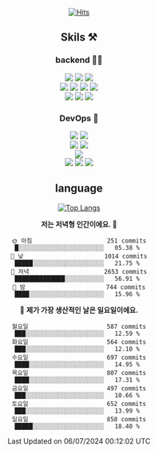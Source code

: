 <div align="center">

[![Hits](https://hits.seeyoufarm.com/api/count/incr/badge.svg?url=https%3A%2F%2Fgithub.com%2Fzxcv9203%2Fhit-counter&count_bg=%23FF7272&title_bg=%23324C2E&icon=codeigniter.svg&icon_color=%23DD5B5B&title=%EB%B0%A9%EB%AC%B8%EC%9E%90&edge_flat=false)](https://hits.seeyoufarm.com)
  
## Skils ⚒️
### backend 🧑‍💻
  
<img src="https://img.shields.io/badge/Java-FF6600?style=flat-square&logo=buymeacoffee&logoColor=white"/>
<img src="https://img.shields.io/badge/Go-0099FF?style=flat-square&logo=go&logoColor=white"/>
<img src="https://img.shields.io/badge/Kotlin-7F52FF?style=flat-square&logo=kotlin&logoColor=white"/>
  
  
<br />
  
<img src="https://img.shields.io/badge/Spring-339933?style=flat-square&logo=Spring&logoColor=white"/>
<img src="https://img.shields.io/badge/Spring Boot-339933?style=flat-square&logo=Spring Boot&logoColor=white"/>
<img src="https://img.shields.io/badge/Spring Security-339933?style=flat-square&logo=Spring Security&logoColor=white"/>
  
<img src="https://img.shields.io/badge/Spring Data JPA-339933?style=flat-square&logo=Hibernate&logoColor=white"/>

<br />
  
  <img src="https://img.shields.io/badge/mysql-0099FF?style=flat-square&logo=mysql&logoColor=white"/>
  <img src="https://img.shields.io/badge/mariadb-0099FF?style=flat-square&logo=mariadb&logoColor=white"/>
  <img src="https://img.shields.io/badge/mongoDB-47A248?style=flat-square&logo=mongodb&logoColor=white"/>
  
  
### DevOps 🚀
  
  <img src="https://img.shields.io/badge/docker-2496ED?style=flat-square&logo=docker&logoColor=white"/>
  <img src="https://img.shields.io/badge/kubernetes-326CE5?style=flat-square&logo=kubernetes&logoColor=white"/>
  
  <br />
  
  <img src="https://img.shields.io/badge/Github Actions-2088FF?style=flat-square&logo=githubactions&logoColor=white"/>
  <img src="https://img.shields.io/badge/Jenkins-D24939?style=flat-square&logo=jenkins&logoColor=white"/>
  
  
  <br />
  <img src="https://img.shields.io/badge/terraform-7B42BC?style=flat-square&logo=terraform&logoColor=white"/>
  
  <br />
  <img src="https://img.shields.io/badge/Amazon AWS-232F3E?style=flat-square&logo=Amazon AWS&logoColor=white"/>

  <img src="https://img.shields.io/badge/GCP-4285F4?style=flat-square&logo=googlecloud&logoColor=white"/>
  <img src="https://img.shields.io/badge/NCP-03C75A?style=flat-square&logo=naver&logoColor=white"/>
  
  
## language

[![Top Langs](https://github-readme-stats.vercel.app/api/top-langs/?username=zxcv9203&hide=html&exclude_repo=zxcv9203.github.io,golB&theme=grate-gatsby)](https://github.com/zxcv9203/github-readme-stats)
  
<!--START_SECTION:waka-->
**저는 저녁형 인간이에요. 🦉** 

```text
🌞 아침                     251 commits         █░░░░░░░░░░░░░░░░░░░░░░░░   05.38 % 
🌆 낮　                     1014 commits        █████░░░░░░░░░░░░░░░░░░░░   21.75 % 
🌃 저녁                     2653 commits        ██████████████░░░░░░░░░░░   56.91 % 
🌙 밤　                     744 commits         ████░░░░░░░░░░░░░░░░░░░░░   15.96 % 
```
📅 **제가 가장 생산적인 날은 일요일이에요.** 

```text
월요일                      587 commits         ███░░░░░░░░░░░░░░░░░░░░░░   12.59 % 
화요일                      564 commits         ███░░░░░░░░░░░░░░░░░░░░░░   12.10 % 
수요일                      697 commits         ████░░░░░░░░░░░░░░░░░░░░░   14.95 % 
목요일                      807 commits         ████░░░░░░░░░░░░░░░░░░░░░   17.31 % 
금요일                      497 commits         ███░░░░░░░░░░░░░░░░░░░░░░   10.66 % 
토요일                      652 commits         ███░░░░░░░░░░░░░░░░░░░░░░   13.99 % 
일요일                      858 commits         █████░░░░░░░░░░░░░░░░░░░░   18.40 % 
```



 Last Updated on 06/07/2024 00:12:02 UTC
<!--END_SECTION:waka-->
  
</div>

